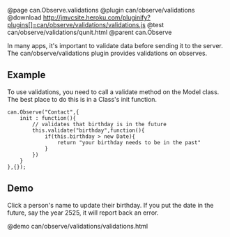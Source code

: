 @page can.Observe.validations
@plugin can/observe/validations
@download  http://jmvcsite.heroku.com/pluginify?plugins[]=can/observe/validations/validations.js
@test can/observe/validations/qunit.html
@parent can.Observe

In many apps, it's important to validate data before sending it to the server. 
The can/observe/validations plugin provides validations on observes.

## Example

To use validations, you need to call a validate method on the Model class.
The best place to do this is in a Class's init function.


    can.Observe("Contact",{
    	init : function(){
    		// validates that birthday is in the future
    		this.validate("birthday",function(){
    			if(this.birthday > new Date){
    				return "your birthday needs to be in the past"
    			}
    		})
    	}
    },{});


## Demo

Click a person's name to update their birthday.  If you put the date
in the future, say the year 2525, it will report back an error.

@demo can/observe/validations/validations.html
